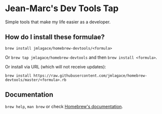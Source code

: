 # Jean-Marc's Dev Tools Tap

Simple tools that make my life easier as a developer.

## How do I install these formulae?
`brew install jmlagace/homebrew-devtools/<formula>`

Or `brew tap jmlagace/homebrew-devtools` and then `brew install <formula>`.

Or install via URL (which will not receive updates):

```
brew install https://raw.githubusercontent.com/jmlagace/homebrew-devtools/master/<formula>.rb
```

## Documentation
`brew help`, `man brew` or check [Homebrew's documentation](https://github.com/Homebrew/brew/tree/master/share/doc/homebrew#readme).